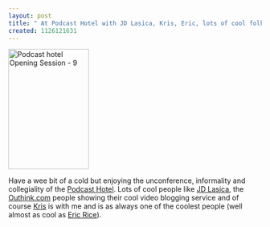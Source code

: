 ```yaml
---
layout: post
title: " At Podcast Hotel with JD Lasica, Kris, Eric, lots of cool folks"
created: 1126121631
---
```

<a href="http://www.flickr.com/photos/roland/41200756/" title="JD Lasica at Podcast Hotel"><img src="http://static.flickr.com/27/41200756_2b7fc5a416_m.jpg" width="160" height="240" alt="Podcast hotel Opening Session - 9" /></a>
<p>Have a wee bit of a cold but enjoying the unconference, informality and collegiality of the <a href="http://podcasthotel.com/">Podcast Hotel</a>. Lots of cool people like <a href="http://www.newmediamusings.com/">JD Lasica</a>, the <a href="http://www.outhink.com/">Outhink.com</a> people showing their cool video blogging service and of course <a href="http://www.kriskrug.com/">Kris</a> is with me and is as always one of the coolest people (well almost as cool as <a href="http://www.ericrice.com/">Eric Rice</a>).
</p>

